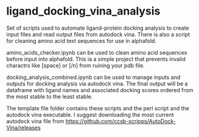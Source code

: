 # ligand_docking_vina_analysis
Set of scripts used to automate ligand-protein docking analysis to create input files and read output files from autodock vina.  There is also a script for cleaning amino acid text sequences for use in alphafold.

amino_acids_checker.ipynb can be used to clean amino acid sequences before input into alphafold.  This ia a simple project that prevents invalid charactrs like [space] or [/n] from ruining your pdb file.

docking_analysis_combined.ipynb can be used to manage inputs and outputs for docking analysis via autodock vina.  The final output will be a dataframe with ligand names and associated docking scores ordered from the most stable to the least stable.

The template file folder contains these scripts and the perl script and the autodock vina executable.  I suggest downloading the most current autodock vina file from https://github.com/ccsb-scripps/AutoDock-Vina/releases

